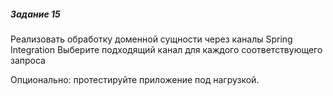 ##### Задание 15
Реализовать обработку доменной сущности через каналы Spring Integration
Выберите подходящий канал для каждого соответствующего запроса

Опционально: протестируйте приложение под нагрузкой.
